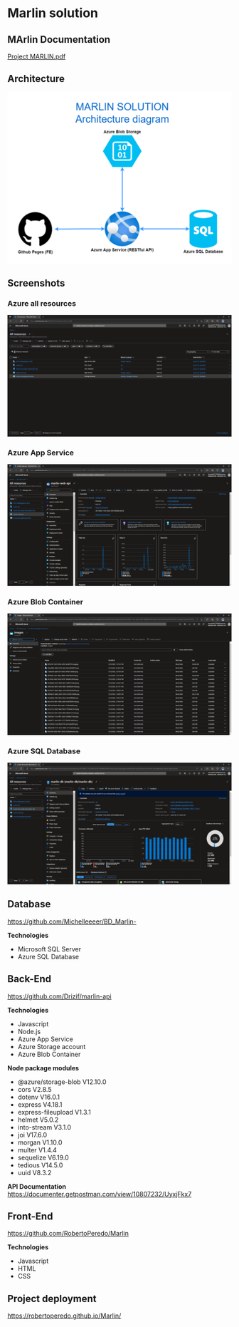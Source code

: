﻿# Marlin solution

## MArlin Documentation
[Project MARLIN.pdf](https://github.com/Drizif/marlin-solution/files/8701577/Project.MARLIN.pdf)


## Architecture
<img src="/docs/diagrams/architecture_diagram.drawio.png" alt="Architecture diagram"/>


## Screenshots
### Azure all resources
<img src="/docs/screenshots/azure_all_resources.png" alt="All resources"/>

### Azure App Service
<img src="/docs/screenshots/azure_app_service_api.png" alt="App Service"/>

### Azure Blob Container
<img src="/docs/screenshots/azure_blob_container.png" alt="Blob Container"/>

### Azure SQL Database
<img src="/docs/screenshots/azure_sql_database.png" alt="SQL Database"/>


## Database
https://github.com/Michelleeeer/BD_Marlin-

**Technologies**
* Microsoft SQL Server
* Azure SQL Database

## Back-End
https://github.com/Drizif/marlin-api

**Technologies**
* Javascript
* Node.js
* Azure App Service
* Azure Storage account
* Azure Blob Container

**Node package modules**
* @azure/storage-blob V12.10.0
* cors V2.8.5
* dotenv V16.0.1
* express V4.18.1
* express-fileupload V1.3.1
* helmet V5.0.2
* into-stream V3.1.0
* joi V17.6.0
* morgan V1.10.0
* multer V1.4.4
* sequelize V6.19.0
* tedious V14.5.0
* uuid V8.3.2


**API Documentation**
https://documenter.getpostman.com/view/10807232/UyxjFkx7


## Front-End
https://github.com/RobertoPeredo/Marlin

**Technologies**
* Javascript
* HTML
* CSS


## Project deployment
https://robertoperedo.github.io/Marlin/

